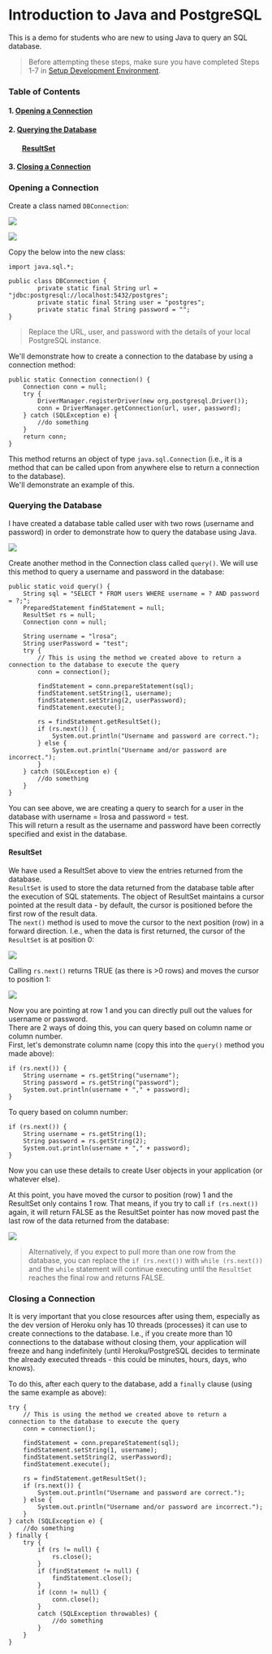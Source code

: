 # Introduction to Java and PostgreSQL

This is a demo for students who are new to using Java to query an SQL database.  
> Before attempting these steps, make sure you have completed Steps 1-7 in [Setup Development Environment](../../2021/project/setup_dev/README.md).

### Table of Contents
#### 1. [Opening a Connection](#opening-a-connection)
#### 2. [Querying the Database](#querying-the-database)
#### &nbsp;&nbsp;&nbsp;&nbsp;&nbsp;&nbsp;&nbsp;&nbsp;[ResultSet](#resultset)
#### 3. [Closing a Connection](#closing-a-connection)

### Opening a Connection

Create a class named ````DBConnection````:

![](resources/1_java_postgresql.png?raw=true)

![](resources/2_java_postgresql.png?raw=true)

Copy the below into the new class:
````
import java.sql.*;

public class DBConnection {
        private static final String url = "jdbc:postgresql://localhost:5432/postgres";
        private static final String user = "postgres";
        private static final String password = "";
}
````

> Replace the URL, user, and password with the details of your local PostgreSQL instance.

We'll demonstrate how to create a connection to the database by using a connection method:
````
public static Connection connection() {
    Connection conn = null;
    try {
        DriverManager.registerDriver(new org.postgresql.Driver());
        conn = DriverManager.getConnection(url, user, password);
    } catch (SQLException e) {
        //do something
    }
    return conn;
}
````

This method returns an object of type ````java.sql.Connection```` (i.e., it is a method that can be called upon from
anywhere else to return a connection to the database).  
We'll demonstrate an example of this.

### Querying the Database

I have created a database table called user with two rows (username and password) in order to demonstrate how to query
the database using Java.

![](resources/3_java_postgresql.png?raw=true)

Create another method in the Connection class called ````query()````. We will use this method to query a username and 
password in the database:
````
public static void query() {
    String sql = "SELECT * FROM users WHERE username = ? AND password = ?;";
    PreparedStatement findStatement = null;
    ResultSet rs = null;
    Connection conn = null;
            
    String username = "lrosa";
    String userPassword = "test";
    try {
        // This is using the method we created above to return a connection to the database to execute the query
        conn = connection();

        findStatement = conn.prepareStatement(sql);
        findStatement.setString(1, username);
        findStatement.setString(2, userPassword);
        findStatement.execute();

        rs = findStatement.getResultSet();
        if (rs.next()) {
            System.out.println("Username and password are correct.");
        } else {
            System.out.println("Username and/or password are incorrect.");
        }
    } catch (SQLException e) {
        //do something
    }
}
````

You can see above, we are creating a query to search for a user in the database with username = lrosa and password = 
test.  
This will return a result as the username and password have been correctly specified and exist in the database.

#### ResultSet

We have used a ResultSet above to view the entries returned from the database.  
````ResultSet```` is used to store the data returned from the database table after the execution of SQL statements. 
The object of ResultSet maintains a cursor pointed at the result data - by default, the cursor is positioned before the 
first row of the result data.  
The ````next()```` method is used to move the cursor to the next position (row) in a forward direction.
I.e., when the data is first returned, the cursor of the ````ResultSet```` is at position 0:

![](resources/4_java_postgresql.png?raw=true)

Calling ````rs.next()```` returns TRUE (as there is >0 rows) and moves the cursor to position 1:

![](resources/5_java_postgresql.png?raw=true)

Now you are pointing at row 1 and you can directly pull out the values for username or password.  
There are 2 ways of doing this, you can query based on column name or column number.  
First, let's demonstrate column name (copy this into the ````query()```` method you made above):
````
if (rs.next()) {
    String username = rs.getString("username");
    String password = rs.getString("password");
    System.out.println(username + "," + password);
}
````

To query based on column number:
````
if (rs.next()) {
    String username = rs.getString(1);
    String password = rs.getString(2);
    System.out.println(username + "," + password);
}
````

Now you can use these details to create User objects in your application (or whatever else).

At this point, you have moved the cursor to position (row) 1 and the ResultSet only contains 1 row. 
That means, if you try to call ````if (rs.next())```` again, it will return FALSE as the ResultSet pointer has now
moved past the last row of the data returned from the database:

![](resources/6_java_postgresql.png?raw=true)

> Alternatively, if you expect to pull more than one row from the database, you can replace the ````if (rs.next())```` 
> with ````while (rs.next())```` and the ````while```` statement will continue executing until the ````ResultSet```` 
> reaches the final row and returns FALSE.

### Closing a Connection

It is very important that you close resources after using them, especially as the dev version of Heroku only has 10 
threads (processes) it can use to create connections to the database. I.e., if you create more than 10 connections to 
the database without closing them, your application will freeze and hang indefinitely (until Heroku/PostgreSQL decides 
to terminate the already executed threads - this could be minutes, hours, days, who knows).

To do this, after each query to the database, add a ````finally```` clause (using the same example as above):
````
try {
    // This is using the method we created above to return a connection to the database to execute the query
    conn = connection();
         
    findStatement = conn.prepareStatement(sql);
    findStatement.setString(1, username);
    findStatement.setString(2, userPassword);
    findStatement.execute();

    rs = findStatement.getResultSet();
    if (rs.next()) {
        System.out.println("Username and password are correct.");
    } else {
        System.out.println("Username and/or password are incorrect.");
    }
} catch (SQLException e) {
    //do something
} finally {
    try {
        if (rs != null) {
            rs.close();
        }
        if (findStatement != null) {
            findStatement.close();
        }
        if (conn != null) {
            conn.close();
        }
        catch (SQLException throwables) {
            //do something
        }
    }
}
````
